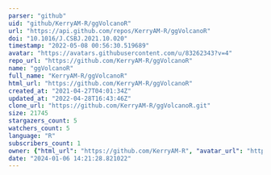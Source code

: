 ```yaml
---
parser: "github"
uid: "github/KerryAM-R/ggVolcanoR"
url: "https://api.github.com/repos/KerryAM-R/ggVolcanoR"
doi: "10.1016/J.CSBJ.2021.10.020"
timestamp: "2022-05-08 00:56:30.519689"
avatar: "https://avatars.githubusercontent.com/u/83262343?v=4"
repo_url: "https://github.com/KerryAM-R/ggVolcanoR"
name: "ggVolcanoR"
full_name: "KerryAM-R/ggVolcanoR"
html_url: "https://github.com/KerryAM-R/ggVolcanoR"
created_at: "2021-04-27T04:01:34Z"
updated_at: "2022-04-28T16:43:46Z"
clone_url: "https://github.com/KerryAM-R/ggVolcanoR.git"
size: 21745
stargazers_count: 5
watchers_count: 5
language: "R"
subscribers_count: 1
owner: {"html_url": "https://github.com/KerryAM-R", "avatar_url": "https://avatars.githubusercontent.com/u/83262343?v=4", "login": "KerryAM-R", "type": "User"}
date: "2024-01-06 14:21:28.821022"
---
```

